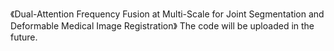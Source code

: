 《Dual-Attention Frequency Fusion at Multi-Scale for Joint Segmentation and Deformable Medical Image Registration》
   The code will be uploaded in the future.
